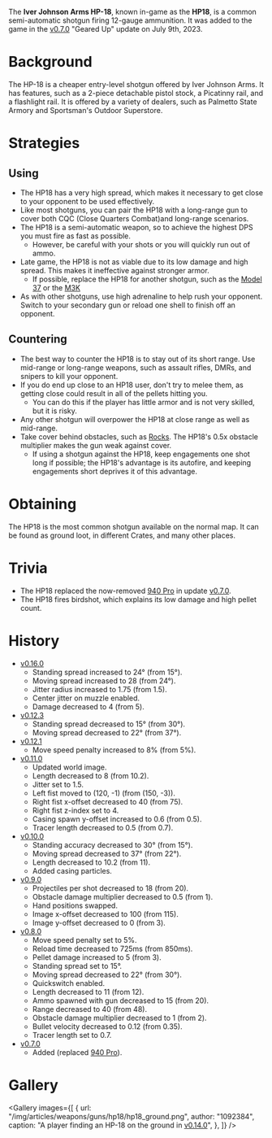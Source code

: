 The **Iver Johnson Arms HP-18**, known in-game as the **HP18**, is a common semi-automatic shotgun firing 12-gauge ammunition. It was added to the game in the [v0.7.0](https://github.com/HasangerGames/suroi/releases/tag/v0.7.0) "Geared Up" update on July 9th, 2023.

# Background

The HP-18 is a cheaper entry-level shotgun offered by Iver Johnson Arms. It has features, such as a 2-piece detachable pistol stock, a Picatinny rail, and a flashlight rail. It is offered by a variety of dealers, such as Palmetto State Armory and Sportsman's Outdoor Superstore.

# Strategies

## Using

- The HP18 has a very high spread, which makes it necessary to get close to your opponent to be used effectively.
- Like most shotguns, you can pair the HP18 with a long-range gun to cover both CQC (Close Quarters Combat)and long-range scenarios.
- The HP18 is a semi-automatic weapon, so to achieve the highest DPS you must fire as fast as possible.
  - However, be careful with your shots or you will quickly run out of ammo.
- Late game, the HP18 is not as viable due to its low damage and high spread. This makes it ineffective against stronger armor.
  - If possible, replace the HP18 for another shotgun, such as the [Model 37](/weapons/guns/model_37) or the [M3K](/weapons/guns/m3k)
- As with other shotguns, use high adrenaline to help rush your opponent. Switch to your secondary gun or reload one shell to finish off an opponent.

## Countering

- The best way to counter the HP18 is to stay out of its short range. Use mid-range or long-range weapons, such as assault rifles, DMRs, and snipers to kill your opponent.
- If you do end up close to an HP18 user, don't try to melee them, as getting close could result in all of the pellets hitting you.
  - You can do this if the player has little armor and is not very skilled, but it is risky.
- Any other shotgun will overpower the HP18 at close range as well as mid-range.
- Take cover behind obstacles, such as [Rocks](/obstacles/rock). The HP18's 0.5x obstacle multiplier makes the gun weak against cover.
  - If using a shotgun against the HP18, keep engagements one shot long if possible; the HP18's advantage is its autofire, and keeping engagements short deprives it of this advantage.

# Obtaining

The HP18 is the most common shotgun available on the normal map. It can be found as ground loot, in different Crates, and many other places.

# Trivia

- The HP18 replaced the now-removed [940 Pro](/weapons/guns/940pro) in update [v0.7.0](https://github.com/HasangerGames/suroi/releases/tag/v0.7.0).
- The HP18 fires birdshot, which explains its low damage and high pellet count.

# History

- [v0.16.0](https://github.com/HasangerGames/suroi/releases/tag/v0.16.0)
  - Standing spread increased to 24° (from 15°).
  - Moving spread increased to 28 (from 24°).
  - Jitter radius increased to 1.75 (from 1.5).
  - Center jitter on muzzle enabled.
  - Damage decreased to 4 (from 5).
- [v0.12.3](https://github.com/HasangerGames/suroi/releases/tag/v0.12.3)
  - Standing spread decreased to 15° (from 30°).
  - Moving spread decreased to 22° (from 37°).
- [v0.12.1](https://github.com/HasangerGames/suroi/releases/tag/v0.12.1)
  - Move speed penalty increased to 8% (from 5%).
- [v0.11.0](https://github.com/HasangerGames/suroi/releases/tag/v0.11.0)
  - Updated world image.
  - Length decreased to 8 (from 10.2).
  - Jitter set to 1.5.
  - Left fist moved to (120, -1) (from (150, -3)).
  - Right fist x-offset decreased to 40 (from 75).
  - Right fist z-index set to 4.
  - Casing spawn y-offset increased to 0.6 (from 0.5).
  - Tracer length decreased to 0.5 (from 0.7).
- [v0.10.0](https://github.com/HasangerGames/suroi/releases/tag/v0.10.0)
  - Standing accuracy decreased to 30° (from 15°).
  - Moving spread decreased to 37° (from 22°).
  - Length decreased to 10.2 (from 11).
  - Added casing particles.
- [v0.9.0](https://github.com/HasangerGames/suroi/releases/tag/v0.9.0)
  - Projectiles per shot decreased to 18 (from 20).
  - Obstacle damage multiplier decreased to 0.5 (from 1).
  - Hand positions swapped.
  - Image x-offset decreased to 100 (from 115).
  - Image y-offset decreased to 0 (from 3).
- [v0.8.0](https://github.com/HasangerGames/suroi/releases/tag/v0.8.0)
  - Move speed penalty set to 5%.
  - Reload time decreased to 725ms (from 850ms).
  - Pellet damage increased to 5 (from 3).
  - Standing spread set to 15°.
  - Moving spread decreased to 22° (from 30°).
  - Quickswitch enabled.
  - Length decreased to 11 (from 12).
  - Ammo spawned with gun decreased to 15 (from 20).
  - Range decreased to 40 (from 48).
  - Obstacle damage multiplier decreased to 1 (from 2).
  - Bullet velocity decreased to 0.12 (from 0.35).
  - Tracer length set to 0.7.
- [v0.7.0](https://github.com/HasangerGames/suroi/releases/tag/v0.7.0)
  - Added (replaced [940 Pro](/weapons/guns/940pro)).

# Gallery

<Gallery
  images={[
    {
      url: "/img/articles/weapons/guns/hp18/hp18_ground.png",
      author: "1092384",
      caption: "A player finding an HP-18 on the ground in [v0.14.0](https://github.com/HasangerGames/suroi/releases/tag/v0.14.0)",
    },
  ]}
/>
